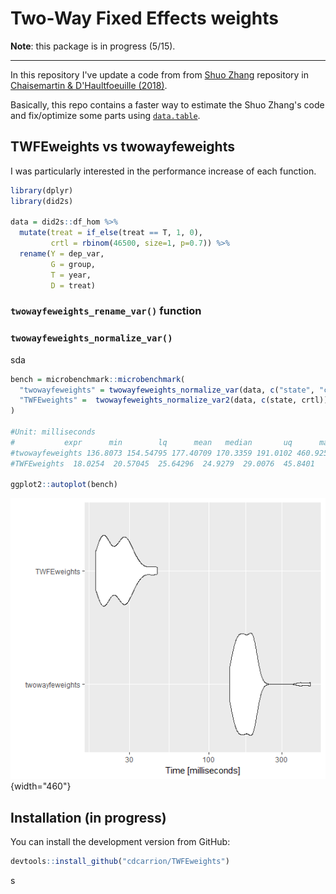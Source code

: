 # Two-Way Fixed Effects weights

**Note**: this package is in progress (5/15).

------------------------------------------------------------------------

In this repository I've update a code from from [Shuo Zhang](https://github.com/shuo-zhang-ucsb/twowayfeweights) repository in [Chaisemartin & D'Haultfoeuille (2018)](https://www.aeaweb.org/articles?id=10.1257/aer.20181169).

Basically, this repo contains a faster way to estimate the Shuo Zhang's code and fix/optimize some parts using [`data.table`](https://github.com/Rdatatable/data.table).

## TWFEweights vs twowayfeweights

I was particularly interested in the performance increase of each function.

``` r
library(dplyr)
library(did2s)

data = did2s::df_hom %>%
  mutate(treat = if_else(treat == T, 1, 0),
         crtl = rbinom(46500, size=1, p=0.7)) %>% 
  rename(Y = dep_var,
         G = group,
         T = year,
         D = treat)
```

### `twowayfeweights_rename_var()` function

### `twowayfeweights_normalize_var()`

sda

``` r
bench = microbenchmark::microbenchmark(
  "twowayfeweights" = twowayfeweights_normalize_var(data, c("state", "crtl")),
  "TWFEweights" =  twowayfeweights_normalize_var2(data, c(state, crtl))
)

#Unit: milliseconds
#           expr      min        lq      mean   median       uq      max neval cld
#twowayfeweights 136.8073 154.54795 177.40709 170.3359 191.0102 460.9254   100   b
#TWFEweights  18.0254  20.57045  25.64296  24.9279  29.0076  45.8401   100  a 

ggplot2::autoplot(bench)
```

![](pl1.png){width="460"}

## Installation (in progress)

You can install the development version from GitHub:

``` r
devtools::install_github("cdcarrion/TWFEweights")
```

s
